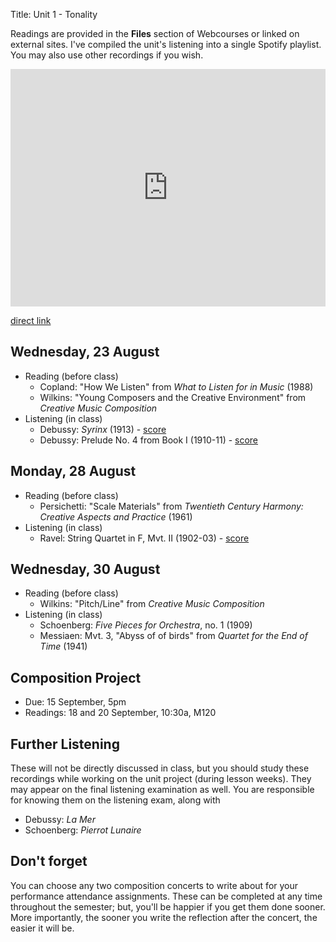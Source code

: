 Title: Unit 1 - Tonality

Readings are provided in the **Files** section of Webcourses or linked on external sites. I've compiled the unit's listening into a single Spotify playlist. You may also use other recordings if you wish.

<iframe src="https://embed.spotify.com/?uri=spotify%3Auser%3Adavemacdo%3Aplaylist%3A69rybvDfIcNV7aLoitEJap" width="100%" height="380" frameborder="0" allowtransparency="true"></iframe>

[direct link](https://open.spotify.com/user/davemacdo/playlist/69rybvDfIcNV7aLoitEJap)

## Wednesday, 23 August

- Reading (before class)
	- Copland: "How We Listen" from _What to Listen for in Music_ (1988)
	- Wilkins: "Young Composers and the Creative Environment" from _Creative Music Composition_
- Listening (in class)
	- Debussy: _Syrinx_ (1913) - [score](http://imslp.org/wiki/Syrinx_(Debussy,_Claude))
	- Debussy: Prelude No. 4 from Book I (1910-11) - [score](http://imslp.org/wiki/Pr%C3%A9ludes_(Book_1)_(Debussy,_Claude))

## Monday, 28 August

- Reading (before class)
	- Persichetti: "Scale Materials" from _Twentieth Century Harmony: Creative Aspects and Practice_ (1961)
- Listening (in class)
	- Ravel: String Quartet in F, Mvt. II (1902-03) - [score](http://imslp.org/wiki/String_Quartet_in_F_major_(Ravel,_Maurice))

## Wednesday, 30 August

- Reading (before class)
	- Wilkins: "Pitch/Line" from _Creative Music Composition_
- Listening (in class)
	- Schoenberg: _Five Pieces for Orchestra_, no. 1 (1909)
	- Messiaen: Mvt. 3, "Abyss of of birds" from _Quartet for the End of Time_ (1941)

## Composition Project

- Due: 15 September, 5pm
- Readings: 18 and 20 September, 10:30a, M120

## Further Listening

These will not be directly discussed in class, but you should study these recordings while working on the unit project (during lesson weeks). They may appear on the final listening examination as well. You are responsible for knowing them on the listening exam, along with

- Debussy: _La Mer_
- Schoenberg: _Pierrot Lunaire_

## Don't forget

You can choose any two composition concerts to write about for your performance attendance assignments. These can be completed at any time throughout the semester; but, you'll be happier if you get them done sooner. More importantly, the sooner you write the reflection after the concert, the easier it will be.
